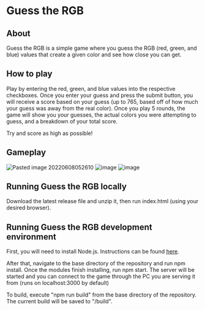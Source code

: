 # Guess the RGB
## About
Guess the RGB is a simple game where you guess the RGB (red, green, and blue) values that create a given color and see how close you can get.

## How to play
Play by entering the red, green, and blue values into the respective checkboxes. Once you enter your guess and press the submit button, you will receive a score based on your guess (up to 765, based off of how much your guess was away from the real color). Once you play 5 rounds, the game will show you your guesses, the actual colors you were attempting to guess, and a breakdown of your total score. 

Try and score as high as possible!

## Gameplay
![Pasted image 20220608052610](https://user-images.githubusercontent.com/40770861/172594805-c5a0bcaa-0e33-4fa9-b8bb-321b4756e503.png)
![image](https://user-images.githubusercontent.com/40770861/220204057-2e77f602-ad8b-4d8e-a09d-3101d01153b8.png)
![image](https://user-images.githubusercontent.com/40770861/220204086-eb922cc8-603f-470b-81e9-4e1cda4741de.png)

## Running Guess the RGB locally
Download the latest release file and unzip it, then run index.html (using your desired browser).

## Running Guess the RGB development environment
First, you will need to install Node.js. Instructions can be found [here](https://docs.npmjs.com/downloading-and-installing-node-js-and-npm). 

After that, navigate to the base directory of the repository and run npm install. Once the modules finish installing, run npm start. The server will be started and you can connect to the game through the PC you are serving it from (runs on localhost:3000 by default)

To build, execute "npm run build" from the base directory of the repository. The current build will be saved to "/build".
